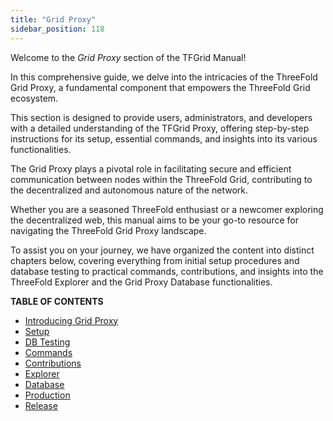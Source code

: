 ```yaml
---
title: "Grid Proxy"
sidebar_position: 118
---
```




Welcome to the *Grid Proxy* section of the TFGrid Manual! 

In this comprehensive guide, we delve into the intricacies of the ThreeFold Grid Proxy, a fundamental component that empowers the ThreeFold Grid ecosystem. 

This section is designed to provide users, administrators, and developers with a detailed understanding of the TFGrid Proxy, offering step-by-step instructions for its setup, essential commands, and insights into its various functionalities. 

The Grid Proxy plays a pivotal role in facilitating secure and efficient communication between nodes within the ThreeFold Grid, contributing to the decentralized and autonomous nature of the network.

Whether you are a seasoned ThreeFold enthusiast or a newcomer exploring the decentralized web, this manual aims to be your go-to resource for navigating the ThreeFold Grid Proxy landscape.

To assist you on your journey, we have organized the content into distinct chapters below, covering everything from initial setup procedures and database testing to practical commands, contributions, and insights into the ThreeFold Explorer and the Grid Proxy Database functionalities. 

**TABLE OF CONTENTS**

- [Introducing Grid Proxy](./proxy)
- [Setup](./setup)
- [DB Testing](./db_testing)
- [Commands](./commands)
- [Contributions](./contributions)
- [Explorer](./explorer)
- [Database](./database)
- [Production](./production)
- [Release](./release)